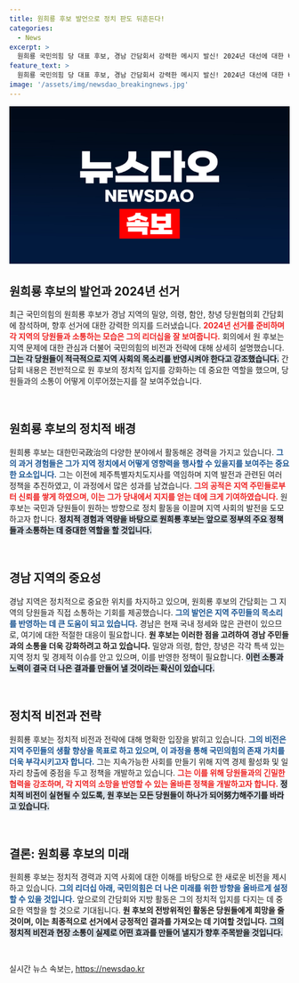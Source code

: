 ```yaml
---
title: 원희룡 후보 발언으로 정치 판도 뒤흔든다!
categories:
  - News
excerpt: >
  원희룡 국민의힘 당 대표 후보, 경남 간담회서 강력한 메시지 발신! 2024년 대선에 대한 비전과 전략을 공개하며 당원들의 열렬한 호응을 이끌어냈습니다. 클릭하여 그의 발언을 확인하세요!
feature_text: >
  원희룡 국민의힘 당 대표 후보, 경남 간담회서 강력한 메시지 발신! 2024년 대선에 대한 비전과 전략을 공개하며 당원들의 열렬한 호응을 이끌어냈습니다. 클릭하여 그의 발언을 확인하세요!
image: '/assets/img/newsdao_breakingnews.jpg'
---
```


<p><img src="/assets/img/newsdao_breakingnews.jpg" alt="ranknews 속보" /></p>

<h2 data-ke-size="size26">원희룡 후보의 발언과 2024년 선거</h2>

<p data-ke-size="size16">최근 국민의힘의 원희룡 후보가 경남 지역의 밀양, 의령, 함안, 창녕 당원협의회 간담회에 참석하며, 향후 선거에 대한 강력한 의지를 드러냈습니다. <b><span style="color: #ee2323;">2024년 선거를 준비하며 각 지역의 당원들과 소통하는 모습은 그의 리더십을 잘 보여줍니다.</span></b> 회의에서 원 후보는 지역 문제에 대한 관심과 더불어 국민의힘의 비전과 전략에 대해 상세히 설명했습니다. <b><span style="background-color: #21538527;">그는 각 당원들이 적극적으로 지역 사회의 목소리를 반영시켜야 한다고 강조했습니다.</span></b> 간담회 내용은 전반적으로 원 후보의 정치적 입지를 강화하는 데 중요한 역할을 했으며, 당원들과의 소통이 어떻게 이루어졌는지를 잘 보여주었습니다.</p>

<p data-ke-size="size16">&nbsp;</p>

<h2 data-ke-size="size26">원희룡 후보의 정치적 배경</h2>

<p data-ke-size="size16">원희룡 후보는 대한민국政治의 다양한 분야에서 활동해온 경력을 가지고 있습니다. <b><span style="color: #1a5490;">그의 과거 경험들은 그가 지역 정치에서 어떻게 영향력을 행사할 수 있을지를 보여주는 중요한 요소입니다.</span></b> 그는 이전에 제주특별자치도지사를 역임하며 지역 발전과 관련된 여러 정책을 추진하였고, 이 과정에서 많은 성과를 남겼습니다. <b><span style="color: #ee2323;">그의 공적은 지역 주민들로부터 신뢰를 쌓게 하였으며, 이는 그가 당내에서 지지를 얻는 데에 크게 기여하였습니다.</span></b> 원 후보는 국민과 당원들이 원하는 방향으로 정치 활동을 이끌며 지역 사회의 발전을 도모하고자 합니다. <b><span style="background-color: #21538527;">정치적 경험과 역량을 바탕으로 원희룡 후보는 앞으로 정부의 주요 정책들과 소통하는 데 중대한 역할을 할 것입니다.</span></b></p>

<p data-ke-size="size16">&nbsp;</p>

<h2 data-ke-size="size26">경남 지역의 중요성</h2>

<p data-ke-size="size16">경남 지역은 정치적으로 중요한 위치를 차지하고 있으며, 원희룡 후보의 간담회는 그 지역의 당원들과 직접 소통하는 기회를 제공했습니다. <b><span style="color: #1a5490;">그의 발언은 지역 주민들의 목소리를 반영하는 데 큰 도움이 되고 있습니다.</span></b> 경남은 현재 국내 정세와 많은 관련이 있으므로, 여기에 대한 적절한 대응이 필요합니다. <b><span style="ee2323;">원 후보는 이러한 점을 고려하여 경남 주민들과의 소통을 더욱 강화하려고 하고 있습니다.</span></b> 밀양과 의령, 함안, 창녕은 각각 특색 있는 지역 정치 및 경제적 이슈를 안고 있으며, 이를 반영한 정책이 필요합니다. <b><span style="background-color: #21538527;">이런 소통과 노력이 결국 더 나은 결과를 만들어 낼 것이라는 확신이 있습니다.</span></b></p>

<p data-ke-size="size16">&nbsp;</p>

<h2 data-ke-size="size26">정치적 비전과 전략</h2>

<p data-ke-size="size16">원희룡 후보는 정치적 비전과 전략에 대해 명확한 입장을 밝히고 있습니다. <b><span style="color: #1a5490;">그의 비전은 지역 주민들의 생활 향상을 목표로 하고 있으며, 이 과정을 통해 국민의힘의 존재 가치를 더욱 부각시키고자 합니다.</span></b> 그는 지속가능한 사회를 만들기 위해 지역 경제 활성화 및 일자리 창출에 중점을 두고 정책을 개발하고 있습니다. <b><span style="color: #ee2323;">그는 이를 위해 당원들과의 긴밀한 협력을 강조하며, 각 지역의 소망을 반영할 수 있는 올바른 정책을 개발하고자 합니다.</span></b> <b><span style="background-color: #21538527;">정치적 비전이 실현될 수 있도록, 원 후보는 모든 당원들이 하나가 되어努力해주기를 바라고 있습니다.</span></b></p>

<p data-ke-size="size16">&nbsp;</p>

<h2 data-ke-size="size26">결론: 원희룡 후보의 미래</h2>

<p data-ke-size="size16">원희룡 후보는 정치적 경력과 지역 사회에 대한 이해를 바탕으로 한 새로운 비전을 제시하고 있습니다. <b><span style="color: #1a5490;">그의 리더십 아래, 국민의힘은 더 나은 미래를 위한 방향을 올바르게 설정 할 수 있을 것입니다.</span></b> 앞으로의 간담회와 지방 활동은 그의 정치적 입지를 다지는 데 중요한 역할을 할 것으로 기대됩니다. <b><span style="ee2323;">원 후보의 전방위적인 활동은 당원들에게 희망을 줄 것이며, 이는 최종적으로 선거에서 긍정적인 결과를 가져오는 데 기여할 것입니다.</span></b> <b><span style="background-color: #21538527;">그의 정치적 비전과 현장 소통이 실제로 어떤 효과를 만들어 낼지가 향후 주목받을 것입니다.</span></b></p>

<p data-ke-size="size16">&nbsp;</p>
실시간 뉴스 속보는, <a href="https://newsdao.kr" rel="dofollow">https://newsdao.kr</a>


